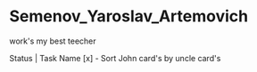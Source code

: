 # Semenov_Yaroslav_Artemovich
work's my best teecher

Status |  Task Name
 [x]   - Sort John card's by uncle card's
